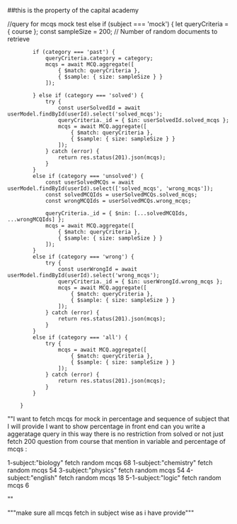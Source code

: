 ##this is the property of the capital academy



//query for mcqs mock test
else if (subject === 'mock') {
            let queryCriteria = { course };
            const sampleSize = 200; // Number of random documents to retrieve

            if (category === 'past') {
                queryCriteria.category = category;
                mcqs = await MCQ.aggregate([
                    { $match: queryCriteria },
                    { $sample: { size: sampleSize } }
                ]);

            } else if (category === 'solved') {
                try {
                    const userSolvedId = await userModel.findById(userId).select('solved_mcqs');
                    queryCriteria._id = { $in: userSolvedId.solved_mcqs };
                    mcqs = await MCQ.aggregate([
                        { $match: queryCriteria },
                        { $sample: { size: sampleSize } }
                    ]);
                } catch (error) {
                    return res.status(201).json(mcqs);
                }
            }
            else if (category === 'unsolved') {
                const userSolvedMCQs = await userModel.findById(userId).select(['solved_mcqs', 'wrong_mcqs']);
                const solvedMCQIds = userSolvedMCQs.solved_mcqs;
                const wrongMCQIds = userSolvedMCQs.wrong_mcqs;

                queryCriteria._id = { $nin: [...solvedMCQIds, ...wrongMCQIds] };
                mcqs = await MCQ.aggregate([
                    { $match: queryCriteria },
                    { $sample: { size: sampleSize } }
                ]);
            }
            else if (category === 'wrong') {
                try {
                    const userWrongId = await userModel.findById(userId).select('wrong_mcqs');
                    queryCriteria._id = { $in: userWrongId.wrong_mcqs };
                    mcqs = await MCQ.aggregate([
                        { $match: queryCriteria },
                        { $sample: { size: sampleSize } }
                    ]);
                } catch (error) {
                    return res.status(201).json(mcqs);
                }
            }
            else if (category === 'all') {
                try {
                    mcqs = await MCQ.aggregate([
                        { $match: queryCriteria },
                        { $sample: { size: sampleSize } }
                    ]);
                } catch (error) {
                    return res.status(201).json(mcqs);
                }
            }

        }



""I want to fetch mcqs for mock in percentage and sequence of subject that I will provide I want to show percentage in front end 
can you write a aggeratage query in this way there is no restriction from solved or not 
just fetch 200 question from course that mention in variable and percentage of mcqs :

1-subject:"biology"  fetch random mcqs 68
1-subject:"chemistry" fetch random mcqs 54
3-subject:"physics" fetch random mcqs 54
4-subject:"english" fetch random mcqs 18
5-1-subject:"logic" fetch random mcqs 6

""

"""make sure all mcqs fetch in subject wise as i have provide"""